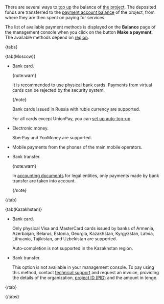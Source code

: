 There are several ways to [top up](../../instructions/payment) the balance of [the project](/en/tools-for-using-services/account/concepts/projects). The deposited funds are transferred to the [payment account balance](../balance) of the project, from where they are then spent on paying for services.

The list of available payment methods is displayed on the **Balance** page of the management console when you click on the button **Make a payment**. The available methods depend on [region](/en/tools-for-using-services/account/concepts/regions).

{tabs}

{tab(Moscow)}

- Bank card.

  {note:warn}

  It is recommended to use physical bank cards. Payments from virtual cards can be rejected by the security system.

  {/note}

  Bank cards issued in Russia with ruble currency are supported.

  For all cards except UnionPay, you can [set up auto-top-up](../../instructions/add-card#configure_auto_completion).

- Electronic money.

  SberPay and YooMoney are supported.

- Mobile payments from the phones of the main mobile operators.
- Bank transfer.

   {note:warn}

   In [accounting documents](../report) for legal entities, only payments made by bank transfer are taken into account.

   {/note}

{/tab}

{tab(Kazakhstan)}

- Bank card.

    Only physical Visa and MasterCard cards issued by banks of Armenia, Azerbaijan, Belarus, Estonia, Georgia, Kazakhstan, Kyrgyzstan, Latvia, Lithuania, Tajikistan, and Uzbekistan are supported.

    Auto-completion is not supported in the Kazakhstan region.

- Bank transfer.

    This option is not available in your management console. To pay using this method, contact [technical support](mailto:support@mcs.mail.ru) and request an invoice, providing the details of the organization, [project ID (PID)](/en/tools-for-using-services/account/instructions/project-settings/manage#getting_project_id) and the amount in tenge.

{/tab}

{/tabs}
